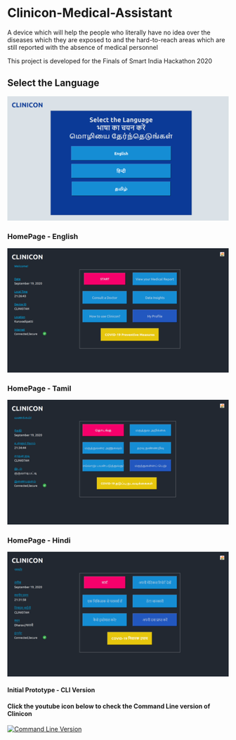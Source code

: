 # Clinicon-Medical-Assistant
A device which will help the people who literally have no idea over the diseases which they are exposed to and the hard-to-reach areas which are still reported with the absence of medical personnel

This project is developed for the Finals of Smart India Hackathon 2020

## Select the Language
![Language](https://github.com/iSriBalaji/Clinicon-Medical-Assistant/blob/main/b.png)

### HomePage - English
![HomePage-English](https://github.com/iSriBalaji/Clinicon-Medical-Assistant/blob/main/c.png)

### HomePage - Tamil
![HomePage-Tamil](https://github.com/iSriBalaji/Clinicon-Medical-Assistant/blob/main/d.png)

### HomePage - Hindi
![HomePage-Hindi](https://github.com/iSriBalaji/Clinicon-Medical-Assistant/blob/main/e.png)

#### Initial Prototype - CLI Version
#### Click the youtube icon below to check the Command Line version of Clinicon
[![Command Line Version](https://i.imgur.com/vm8RTH8.png)](https://www.youtube.com/watch?v=pA6wOhfTQgU)
